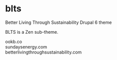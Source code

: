 blts
====

Better Living Through Sustainability Drupal 6 theme

BLTS is a Zen sub-theme.

ookb.co  
sundaysenergy.com  
betterlivingthroughsustainability.com  
